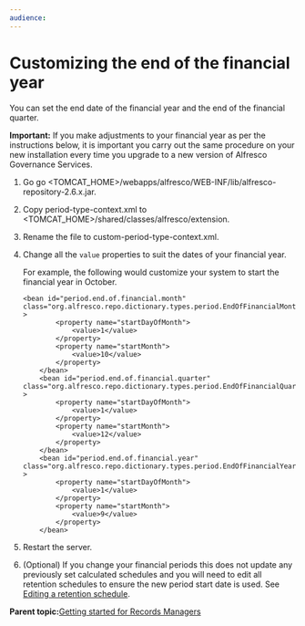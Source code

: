 ```yaml
---
audience: 
---
```


# Customizing the end of the financial year

You can set the end date of the financial year and the end of the financial quarter.

**Important:** If you make adjustments to your financial year as per the instructions below, it is important you carry out the same procedure on your new installation every time you upgrade to a new version of Alfresco Governance Services.

1.  Go go <TOMCAT\_HOME\>/webapps/alfresco/WEB-INF/lib/alfresco-repository-2.6.x.jar.

2.  Copy period-type-context.xml to <TOMCAT\_HOME\>/shared/classes/alfresco/extension.

3.  Rename the file to custom-period-type-context.xml.

4.  Change all the `value` properties to suit the dates of your financial year.

    For example, the following would customize your system to start the financial year in October.

    ```
    <bean id="period.end.of.financial.month" class="org.alfresco.repo.dictionary.types.period.EndOfFinancialMonth" >
    		<property name="startDayOfMonth">
                <value>1</value>
            </property>
    		<property name="startMonth">
                <value>10</value>
            </property>
    	</bean>
    	<bean id="period.end.of.financial.quarter" class="org.alfresco.repo.dictionary.types.period.EndOfFinancialQuarter" >
    		<property name="startDayOfMonth">
                <value>1</value>
            </property>
    		<property name="startMonth">
                <value>12</value>
            </property>
    	</bean>
    	<bean id="period.end.of.financial.year" class="org.alfresco.repo.dictionary.types.period.EndOfFinancialYear" >
    		<property name="startDayOfMonth">
                <value>1</value>
            </property>
    		<property name="startMonth">
                <value>9</value>
            </property>
    	</bean>
    ```

5.  Restart the server.

6.  \(Optional\) If you change your financial periods this does not update any previously set calculated schedules and you will need to edit all retention schedules to ensure the new period start date is used. See [Editing a retention schedule](rm-dispschedule-edit.md).


**Parent topic:**[Getting started for Records Managers](../concepts/rm-gs-managers.md)

